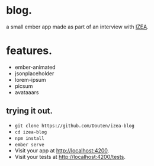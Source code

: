 # blog.

a small ember app made as part of an interview with [IZEA](https://izea.com/).

# features.

- ember-animated
- jsonplaceholder
- lorem-ipsum
- picsum
- avataaars

## trying it out.

- `git clone https://github.com/Douten/izea-blog`
- `cd izea-blog`
- `npm install`
- `ember serve`
- Visit your app at [http://localhost:4200](http://localhost:4200).
- Visit your tests at [http://localhost:4200/tests](http://localhost:4200/tests).
